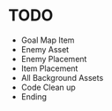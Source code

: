 # TODO
- Goal Map Item
- Enemy Asset
- Enemy Placement
- Item Placement
- All Background Assets
- Code Clean up
- Ending